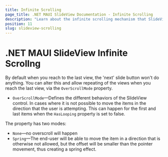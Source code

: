 ```yaml
---
title: Infinite Scrolling
page_title: .NET MAUI SlideView Documentation - Infinite Scrolling
description: "Learn about the infinite scrolling mechanism that SlideView control provides."
position: 11
slug: slideview-scrolling
---
```


# .NET MAUI SlideView Infinite Scrollng

By default when you reach to the last view, the 'next' slide button won't do anything. You can alter this and allow repeating of the views when you reach the last view, via the `OverScrollMode` property.

* `OverScrollMode`&mdash;Defines the different behaviors of the SlideView control. In cases where it is not possible to move the items in the direction that the user is attempting. This can happen for the first and last items when the `HasLooping` property is set to false.

The property has two modes:

   * `None`&mdash;no overscroll will happen 
   * `Spring`&mdash;The end-user will be able to move the item in a direction that is otherwise not allowed, but the offset will be smaller than the pointer movement, thus creating a spring effect.

   

